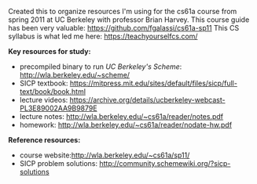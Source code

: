 Created this to organize resources I'm using for the cs61a course from spring 2011 at UC Berkeley with professor Brian Harvey.
This course guide has been very valuable: https://github.com/fgalassi/cs61a-sp11
This CS syllabus is what led me here: https://teachyourselfcs.com/

<b>Key resources for study:</b>
- precompiled binary to run <i>UC Berkeley's Scheme</i>: http://wla.berkeley.edu/~scheme/
- SICP textbook: https://mitpress.mit.edu/sites/default/files/sicp/full-text/book/book.html
- lecture videos: https://archive.org/details/ucberkeley-webcast-PL3E89002AA9B9879E
- lecture notes: http://wla.berkeley.edu/~cs61a/reader/notes.pdf
- homework: http://wla.berkeley.edu/~cs61a/reader/nodate-hw.pdf

<b>Reference resources:</b>
- course website:http://wla.berkeley.edu/~cs61a/sp11/
- SICP problem solutions: http://community.schemewiki.org/?sicp-solutions
